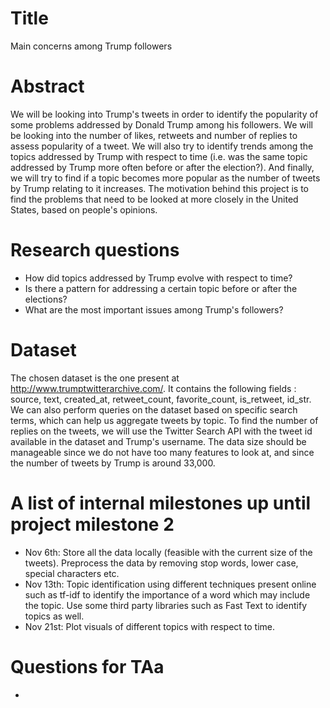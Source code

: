 # Title
Main concerns among Trump followers

# Abstract
We will be looking into Trump's tweets in order to identify the popularity of some problems addressed by Donald Trump among his followers. We will be looking into the number of likes, retweets and number of replies to assess popularity of a tweet. We will also try to identify trends among the topics addressed by Trump with respect to time (i.e. was the same topic addressed by Trump more often before or after the election?). And finally, we will try to find if a topic becomes more popular as the number of tweets by Trump relating to it increases.
The motivation behind this project is to find the problems that need to be looked at more closely in the United States, based on people's opinions.

# Research questions
- How did topics addressed by Trump evolve with respect to time? 
- Is there a pattern for addressing a certain topic before or after the elections?
- What are the most important issues among Trump's followers?

# Dataset
The chosen dataset is the one present at http://www.trumptwitterarchive.com/. It contains the following fields : source, text, created_at, retweet_count, favorite_count, is_retweet, id_str.
We can also perform queries on the dataset based on specific search terms, which can help us aggregate tweets by topic. 
To find the number of replies on the tweets, we will use the Twitter Search API with the tweet id available in the dataset and Trump's username. 
The data size should be manageable since we do not have too many features to look at, and since the number of tweets by Trump is around 33,000.

# A list of internal milestones up until project milestone 2
- Nov 6th: Store all the data locally (feasible with the current size of the tweets). Preprocess the data by removing stop words, lower case, special characters etc.
- Nov 13th: Topic identification using different techniques present online such as tf-idf to identify the importance of a word which may include the topic. Use some third party libraries such as Fast Text to identify topics as well.
- Nov 21st: Plot visuals of different topics with respect to time.

# Questions for TAa
- 
